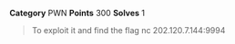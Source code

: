 **Category** PWN
**Points** 300
**Solves** 1

> To exploit it and find the flag
> nc 202.120.7.144:9994
